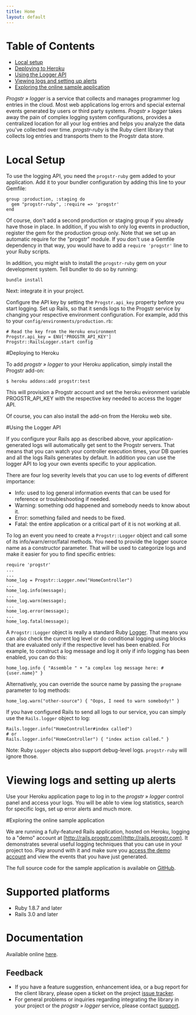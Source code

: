 ```yaml
---
title: Home
layout: default
---
```

Table of Contents
=================
* [Local setup](#local_setup)
* [Deploying to Heroku](#deploying_to_heroku)
* [Using the Logger API](#using_the_logger_api)
* [Viewing logs and setting up alerts](#viewing_logs_and_setting_up_alerts)
* [Exploring the online sample application](#exploring_the_online_sample_application)

*Progstr &raquo; logger* is a service that collects and manages programmer log entries in the cloud. Most web applications log errors and special external events generated by users or third party systems. *Progstr &raquo; logger* takes away the pain of complex logging system configurations, provides a centralized location for all your log entries and helps you analyze the data you've collected over time. *progstr-ruby* is the Ruby client library that collects log entries and transports them to the Progstr data store.


# Local Setup


To use the logging API, you need the `progstr-ruby` gem added to your application. Add it to your bundler configuration by adding this line to your Gemfile:

    group :production, :staging do
      gem "progstr-ruby", :require => 'progstr'
    end

Of course, don't add a second production or staging group if you already have those in place. In addition, if you wish to only log events in production, register the gem for the production group only. Note that we set up an automatic require for the "progstr" module. If you don't use a Gemfile dependency in that way, you would have to add a `require 'progstr'` line to your Ruby scripts.

In addition, you might wish to install the `progstr-ruby` gem on your development system. Tell bundler to do so by running:

    bundle install

Next: integrate it in your project.

Configure the API key by setting the `Progstr.api_key` property before you start logging. Set up Rails, so that it sends logs to the Progstr service by changing your respective environment configuration. For example, add this to your `config/environments/production.rb`:

    # Read the key from the Heroku environment
    Progstr.api_key = ENV['PROGSTR_API_KEY']
    Progstr::RailsLogger.start config

#Deploying to Heroku

To add *progstr &raquo; logger* to your Heroku application, simply install the Progstr add-on:

    $ heroku addons:add progstr:test

This will provision a Progstr account and set the heroku evironment variable PROGSTR_API_KEY with the respective key needed to access the logger API.

Of course, you can also install the add-on from the Heroku web site.

#Using the Logger API

If you configure your Rails app as described above, your application-generated logs will automatically get sent to the Progstr servers. That means that you can watch your controller execution times, your DB queries and all the logs Rails generates by default. In addition you can use the logger API to log your own events specific to your application.

There are four log severity levels that you can use to log events of different importance: 

* Info: used to log general information events that can be used for reference or troubleshooting if needed.
* Warning: something odd happened and somebody needs to know about it.
* Error: something failed and needs to be fixed.
* Fatal: the entire application or a critical part of it is not working at all.

To log an event you need to create a `Progstr::Logger` object and call some of its info/warn/error/fatal methods. You need to provide the logger source name as a constructor parameter. That will be used to categorize logs and make it easier for you to find specific entries:

    require 'progstr'
    ...
    ...
    home_log = Progstr::Logger.new("HomeController")
    ...
    home_log.info(message);
    ...
    home_log.warn(message);
    ...
    home_log.error(message);
    ...
    home_log.fatal(message);

A `Progstr::Logger` object is really a standard Ruby [Logger](http://www.ruby-doc.org/stdlib/libdoc/logger/rdoc/classes/Logger.html). That means you can also check the current log level or do conditional logging using blocks that are evaluated only if the respective level has been enabled. For example, to construct a log message and log it only if info logging has been enabled, you can do this:

    home_log.info { "Assemble " + "a complex log message here: #{user.name}" }

Alternatively, you can override the source name by passing the `progname` parameter to log methods:

    home_log.warn("other-source") { "Oops, I need to warn somebody!" }

If you have configured Rails to send all logs to our service, you can simply use the `Rails.logger` object to log:

    Rails.logger.info("HomeController#index called")
    # or
    Rails.logger.info("HomeController") { "index action called." }

Note: Ruby `Logger` objects also support debug-level logs. `progstr-ruby` will ignore those.

# Viewing logs and setting up alerts

Use your Heroku application page to log in to the *progstr &raquo; logger* control panel and access your logs. You will be able to view log statistics, search for specific logs, set up error alerts and much more.

#Exploring the online sample application

We are running a fully-featured Rails application, hosted on Heroku, logging to a "demo" account at [http://rails.progstr.com](http://rails.progstr.com). It demonstrates several useful logging techniques that you can use in your project too. Play around with it and make sure you [access the demo account](https://app.progstr.com/demoAutoLogin) and view the events that you have just generated.

The full source code for the sample application is available on [GitHub](http://github.com/progstr/rails.progstr.com).

# Supported platforms

* Ruby 1.8.7 and later
* Rails 3.0 and later

# Documentation

Available online [here](http://docs.progstr.com).

Feedback
--------
* If you have a feature suggestion, enhancement idea, or a bug report for the client library, please open a ticket on the project [issue tracker](https://github.com/progstr/progstr-ruby/issues).
* For general problems or inquiries regarding integrating the library in your project or the *progstr &raquo; logger* service, please contact [support](http://support.progstr.com).

